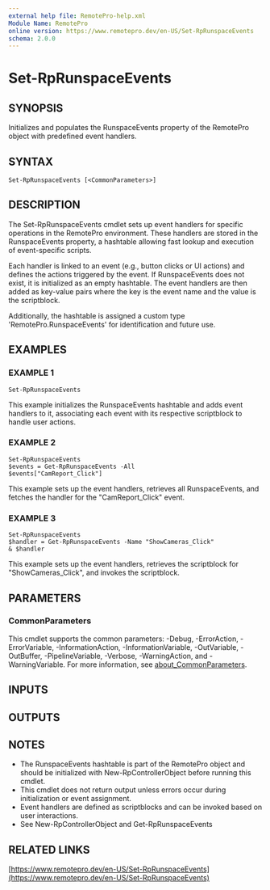 ```yaml
---
external help file: RemotePro-help.xml
Module Name: RemotePro
online version: https://www.remotepro.dev/en-US/Set-RpRunspaceEvents
schema: 2.0.0
---
```


# Set-RpRunspaceEvents

## SYNOPSIS
Initializes and populates the RunspaceEvents property of the RemotePro
object with predefined event handlers.

## SYNTAX

```
Set-RpRunspaceEvents [<CommonParameters>]
```

## DESCRIPTION
The Set-RpRunspaceEvents cmdlet sets up event handlers for specific
operations in the RemotePro environment.
These handlers are stored in
the RunspaceEvents property, a hashtable allowing fast lookup and
execution of event-specific scripts.

Each handler is linked to an event (e.g., button clicks or UI actions)
and defines the actions triggered by the event.
If RunspaceEvents does
not exist, it is initialized as an empty hashtable.
The event handlers
are then added as key-value pairs where the key is the event name and
the value is the scriptblock.

Additionally, the hashtable is assigned a custom type
'RemotePro.RunspaceEvents' for identification and future use.

## EXAMPLES

### EXAMPLE 1
```
Set-RpRunspaceEvents
```

This example initializes the RunspaceEvents hashtable and adds event
handlers to it, associating each event with its respective scriptblock
to handle user actions.

### EXAMPLE 2
```
Set-RpRunspaceEvents
$events = Get-RpRunspaceEvents -All
$events["CamReport_Click"]
```

This example sets up the event handlers, retrieves all RunspaceEvents,
and fetches the handler for the "CamReport_Click" event.

### EXAMPLE 3
```
Set-RpRunspaceEvents
$handler = Get-RpRunspaceEvents -Name "ShowCameras_Click"
& $handler
```

This example sets up the event handlers, retrieves the scriptblock for
"ShowCameras_Click", and invokes the scriptblock.

## PARAMETERS

### CommonParameters
This cmdlet supports the common parameters: -Debug, -ErrorAction, -ErrorVariable, -InformationAction, -InformationVariable, -OutVariable, -OutBuffer, -PipelineVariable, -Verbose, -WarningAction, and -WarningVariable. For more information, see [about_CommonParameters](http://go.microsoft.com/fwlink/?LinkID=113216).

## INPUTS

## OUTPUTS

## NOTES
- The RunspaceEvents hashtable is part of the RemotePro object and
  should be initialized with New-RpControllerObject before running
  this cmdlet.
- This cmdlet does not return output unless errors occur during
  initialization or event assignment.
- Event handlers are defined as scriptblocks and can be invoked
  based on user interactions.
- See New-RpControllerObject and Get-RpRunspaceEvents

## RELATED LINKS

[https://www.remotepro.dev/en-US/Set-RpRunspaceEvents](https://www.remotepro.dev/en-US/Set-RpRunspaceEvents)

